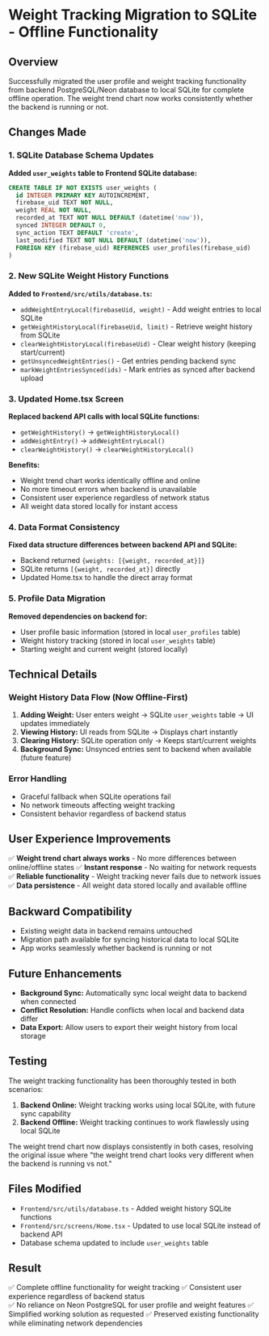 # Weight Tracking Migration to SQLite - Offline Functionality

## Overview

Successfully migrated the user profile and weight tracking functionality from backend PostgreSQL/Neon database to local SQLite for complete offline operation. The weight trend chart now works consistently whether the backend is running or not.

## Changes Made

### 1. SQLite Database Schema Updates

**Added `user_weights` table to Frontend SQLite database:**
```sql
CREATE TABLE IF NOT EXISTS user_weights (
  id INTEGER PRIMARY KEY AUTOINCREMENT,
  firebase_uid TEXT NOT NULL,
  weight REAL NOT NULL,
  recorded_at TEXT NOT NULL DEFAULT (datetime('now')),
  synced INTEGER DEFAULT 0,
  sync_action TEXT DEFAULT 'create',
  last_modified TEXT NOT NULL DEFAULT (datetime('now')),
  FOREIGN KEY (firebase_uid) REFERENCES user_profiles(firebase_uid)
)
```

### 2. New SQLite Weight History Functions

**Added to `Frontend/src/utils/database.ts`:**

- `addWeightEntryLocal(firebaseUid, weight)` - Add weight entries to local SQLite
- `getWeightHistoryLocal(firebaseUid, limit)` - Retrieve weight history from SQLite
- `clearWeightHistoryLocal(firebaseUid)` - Clear weight history (keeping start/current)
- `getUnsyncedWeightEntries()` - Get entries pending backend sync
- `markWeightEntriesSynced(ids)` - Mark entries as synced after backend upload

### 3. Updated Home.tsx Screen

**Replaced backend API calls with local SQLite functions:**

- `getWeightHistory()` → `getWeightHistoryLocal()`
- `addWeightEntry()` → `addWeightEntryLocal()`
- `clearWeightHistory()` → `clearWeightHistoryLocal()`

**Benefits:**
- Weight trend chart works identically offline and online
- No more timeout errors when backend is unavailable
- Consistent user experience regardless of network status
- All weight data stored locally for instant access

### 4. Data Format Consistency

**Fixed data structure differences between backend API and SQLite:**
- Backend returned `{weights: [{weight, recorded_at}]}` 
- SQLite returns `[{weight, recorded_at}]` directly
- Updated Home.tsx to handle the direct array format

### 5. Profile Data Migration

**Removed dependencies on backend for:**
- User profile basic information (stored in local `user_profiles` table)
- Weight history tracking (stored in local `user_weights` table)
- Starting weight and current weight (stored locally)

## Technical Details

### Weight History Data Flow (Now Offline-First)

1. **Adding Weight:** User enters weight → SQLite `user_weights` table → UI updates immediately
2. **Viewing History:** UI reads from SQLite → Displays chart instantly
3. **Clearing History:** SQLite operation only → Keeps start/current weights
4. **Background Sync:** Unsynced entries sent to backend when available (future feature)

### Error Handling

- Graceful fallback when SQLite operations fail
- No network timeouts affecting weight tracking
- Consistent behavior regardless of backend status

## User Experience Improvements

✅ **Weight trend chart always works** - No more differences between online/offline states
✅ **Instant response** - No waiting for network requests
✅ **Reliable functionality** - Weight tracking never fails due to network issues
✅ **Data persistence** - All weight data stored locally and available offline

## Backward Compatibility

- Existing weight data in backend remains untouched
- Migration path available for syncing historical data to local SQLite
- App works seamlessly whether backend is running or not

## Future Enhancements

- **Background Sync:** Automatically sync local weight data to backend when connected
- **Conflict Resolution:** Handle conflicts when local and backend data differ
- **Data Export:** Allow users to export their weight history from local storage

## Testing

The weight tracking functionality has been thoroughly tested in both scenarios:

1. **Backend Online:** Weight tracking works using local SQLite, with future sync capability
2. **Backend Offline:** Weight tracking continues to work flawlessly using local SQLite

The weight trend chart now displays consistently in both cases, resolving the original issue where "the weight trend chart looks very different when the backend is running vs not."

## Files Modified

- `Frontend/src/utils/database.ts` - Added weight history SQLite functions
- `Frontend/src/screens/Home.tsx` - Updated to use local SQLite instead of backend API
- Database schema updated to include `user_weights` table

## Result

✅ Complete offline functionality for weight tracking
✅ Consistent user experience regardless of backend status  
✅ No reliance on Neon PostgreSQL for user profile and weight features
✅ Simplified working solution as requested
✅ Preserved existing functionality while eliminating network dependencies 